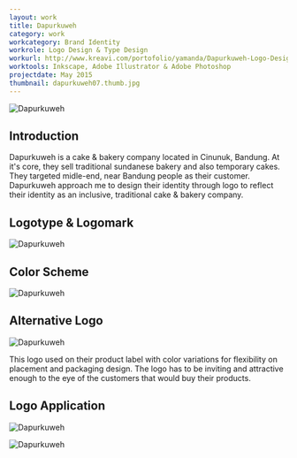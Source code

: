 ```yaml
---
layout: work
title: Dapurkuweh
category: work
workcategory: Brand Identity
workrole: Logo Design & Type Design
workurl: http://www.kreavi.com/portofolio/yamanda/Dapurkuweh-Logo-Design/56787
worktools: Inkscape, Adobe Illustrator & Adobe Photoshop
projectdate: May 2015
thumbnail: dapurkuweh07.thumb.jpg
---
```


![Dapurkuweh]({{site.baseurl}}/res/img/works/dapurkuweh01.jpg)

## Introduction

Dapurkuweh is a cake & bakery company located in Cinunuk, Bandung. At it's core, they sell traditional sundanese bakery and also temporary cakes. They targeted midle-end, near Bandung people as their customer. Dapurkuweh approach me to design their identity through logo to reflect their identity as an inclusive, traditional cake & bakery company.

## Logotype & Logomark

![Dapurkuweh]({{site.baseurl}}/res/img/works/dapurkuweh03.jpg)

## Color Scheme

![Dapurkuweh]({{site.baseurl}}/res/img/works/dapurkuweh04.jpg)

## Alternative Logo

![Dapurkuweh]({{site.baseurl}}/res/img/works/dapurkuweh05.jpg)

This logo used on their product label with color variations for flexibility on placement and packaging design. The logo has to be inviting and attractive enough to the eye of the customers that would buy their products.

## Logo Application

![Dapurkuweh]({{site.baseurl}}/res/img/works/dapurkuweh06.jpg)

![Dapurkuweh]({{site.baseurl}}/res/img/works/dapurkuweh07.jpg)